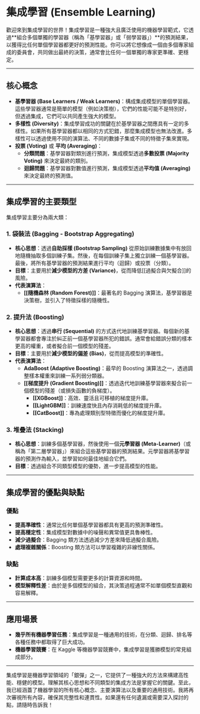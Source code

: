 # 集成學習 (Ensemble Learning)

歡迎來到集成學習的世界！集成學習是一種強大且廣泛使用的機器學習範式，它透過**組合多個單獨的學習器（稱為「基學習器」或「弱學習器」）**的預測結果，以獲得比任何單個學習器都更好的預測性能。你可以將它想像成一個由多個專家組成的委員會，共同做出最終的決策，通常會比任何一個單獨的專家更準確、更穩定。

---

## 核心概念

*   **基學習器 (Base Learners / Weak Learners)**：構成集成模型的單個學習器。這些學習器通常是簡單的模型（例如決策樹），它們的性能可能不是特別好，但透過集成，它們可以共同產生強大的模型。
*   **多樣性 (Diversity)**：集成學習成功的關鍵在於基學習器之間應具有一定的多樣性。如果所有基學習器都以相同的方式犯錯，那麼集成模型也無法改進。多樣性可以透過使用不同的演算法、不同的數據子集或不同的特徵子集來實現。
*   **投票 (Voting)** 或 **平均 (Averaging)**：
    *   **分類問題**：基學習器對類別進行預測，集成模型透過**多數投票 (Majority Voting)** 來決定最終的類別。
    *   **迴歸問題**：基學習器對數值進行預測，集成模型透過**平均值 (Averaging)** 來決定最終的預測值。

---

## 集成學習的主要類型

集成學習主要分為兩大類：

### 1. 袋裝法 (Bagging - Bootstrap Aggregating)

*   **核心思想**：透過**自助採樣 (Bootstrap Sampling)** 從原始訓練數據集中有放回地隨機抽取多個訓練子集。然後，在每個訓練子集上獨立訓練一個基學習器。最後，將所有基學習器的預測結果進行平均（迴歸）或投票（分類）。
*   **目標**：主要用於**減少模型的方差 (Variance)**，從而降低[[過擬合與欠擬合]]的風險。
*   **代表演算法**：
    *   **[[隨機森林 (Random Forest)]]**：最著名的 Bagging 演算法，基學習器是決策樹，並引入了特徵採樣的隨機性。

### 2. 提升法 (Boosting)

*   **核心思想**：透過**串行 (Sequential)** 的方式迭代地訓練基學習器。每個新的基學習器都會專注於糾正前一個基學習器所犯的錯誤。通常會給錯誤分類的樣本更高的權重，或者擬合前一個模型的殘差。
*   **目標**：主要用於**減少模型的偏差 (Bias)**，從而提高模型的準確性。
*   **代表演算法**：
    *   **AdaBoost (Adaptive Boosting)**：最早的 Boosting 演算法之一，透過調整樣本權重來訓練一系列弱分類器。
    *   **[[梯度提升 (Gradient Boosting)]]**：透過迭代地訓練基學習器來擬合前一個模型的殘差（或損失函數的負梯度）。
        *   **[[XGBoost]]**：高效、靈活且可移植的梯度提升庫。
        *   **[[LightGBM]]**：訓練速度快且內存消耗低的梯度提升庫。
        *   **[[CatBoost]]**：專為處理類別型特徵而優化的梯度提升庫。

### 3. 堆疊法 (Stacking)

*   **核心思想**：訓練多個基學習器，然後使用一個**元學習器 (Meta-Learner)**（或稱為「第二層學習器」）來組合這些基學習器的預測結果。元學習器將基學習器的預測作為輸入，並學習如何最佳地組合它們。
*   **目標**：透過組合不同類型模型的優勢，進一步提高模型的性能。

---

## 集成學習的優點與缺點

### 優點

*   **提高準確性**：通常比任何單個基學習器都具有更高的預測準確性。
*   **提高穩定性**：集成模型對數據中的噪聲和異常值更具魯棒性。
*   **減少過擬合**：Bagging 類方法透過減少方差來降低過擬合風險。
*   **處理複雜關係**：Boosting 類方法可以學習複雜的非線性關係。

### 缺點

*   **計算成本高**：訓練多個模型需要更多的計算資源和時間。
*   **模型解釋性差**：由於是多個模型的組合，其決策過程通常不如單個模型直觀和容易解釋。

---

## 應用場景

*   **幾乎所有機器學習任務**：集成學習是一種通用的技術，在分類、迴歸、排名等各種任務中都取得了巨大成功。
*   **機器學習競賽**：在 Kaggle 等機器學習競賽中，集成學習是獲勝模型的常見組成部分。

---

集成學習是機器學習領域的「銀彈」之一，它提供了一種強大的方法來構建高性能、穩健的模型。理解其核心思想和不同類型的集成方法是掌握它的關鍵。至此，我已經涵蓋了機器學習的所有核心概念、主要演算法以及重要的通用技術。我將再次審視所有內容，確保其完整性和連貫性。如果還有任何遺漏或需要深入探討的點，請隨時告訴我！
